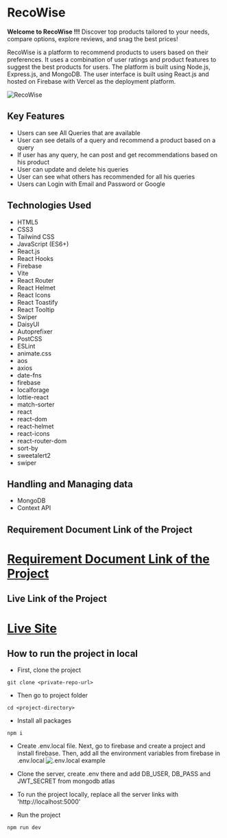 # RecoWise

**Welcome to RecoWise !!!**
Discover top products tailored to your needs, compare options, explore reviews, and snag the best prices!

RecoWise is a platform to recommend products to users based on their preferences. It uses a combination of user ratings and product features to suggest the best products for users. The platform is built using Node.js, Express.js, and MongoDB. The user interface is built using React.js and hosted on Firebase with Vercel as the deployment platform.

![RecoWise](https://i.ibb.co.com/nnhjx78/Reco-Wise-front.png)

## Key Features

- Users can see All Queries that are available
- User can see details of a query and recommend a product based on a query
- If user has any query, he can post and get recommendations based on his product
- User can update and delete his queries
- User can see what others has recommended for all his queries
- Users can Login with Email and Password or Google

## Technologies Used

- HTML5
- CSS3
- Tailwind CSS
- JavaScript (ES6+)
- React.js
- React Hooks
- Firebase
- Vite
- React Router
- React Helmet
- React Icons
- React Toastify
- React Tooltip
- Swiper
- DaisyUI
- Autoprefixer
- PostCSS
- ESLint
- animate.css
- aos
- axios
- date-fns
- firebase
- localforage
- lottie-react
- match-sorter
- react
- react-dom
- react-helmet
- react-icons
- react-router-dom
- sort-by
- sweetalert2
- swiper

##  Handling and Managing data

- MongoDB
- Context API

## Requirement Document Link of the Project

# [Requirement Document Link of the Project](https://docs.google.com/document/d/1khXORj7dda0E1aJfYR3xB5u6Q0m3HTTDuXYtpbCWvN0/edit?usp=sharing)

## Live Link of the Project

# [Live Site](https://project-recommendation-lichtad.web.app/)

## How to run the project in local

- First, clone the project
```
git clone <private-repo-url>
```
- Then go to project folder
```
cd <project-directory>
```

- Install all packages
```
npm i
```

- Create .env.local file. Next, go to firebase and create a project and install firebase. Then, add all the environment variables from firebase in .env.local
![.env.local example](https://i.ibb.co.com/hBhD6Qs/image.png)

- Clone the server, create .env there and add DB_USER, DB_PASS and JWT_SECRET from mongodb atlas

- To run the project locally, replace all the server links with 'http://localhost:5000'

- Run the project
```
npm run dev
```
